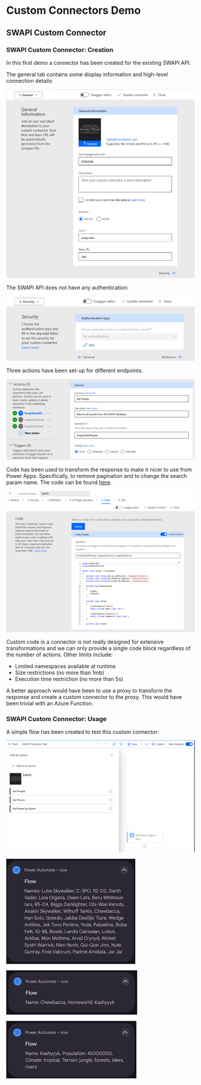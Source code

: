 # Custom Connectors Demo

## SWAPI Custom Connector

### SWAPI Custom Connector: Creation

In this first demo a connector has been created for the existing SWAPI API.

The general tab contains some display information and high-level connection
details:

![Create-General](./screens/swapi_create_general.png)

The SWAPI API does not have any authentication:

![Create-Security](./screens/swapi_create_security.png)

Three actions have been set-up for different endpoints.

![Create-Definition](./screens/swapi_create_definition_actions_list.png)

Code has been used to transform the response to make it nicer to use from Power
Apps. Specifically, to remove pagination and to change the search param name.
The code can be found [here](./SwapiConnector/SwapiCustomLogic.cs).

![Create-Code](./screens/swapi_create_custom_code.png)

Custom code in a connector is not really designed for extensive transformations
and we can only provide a single code block regardless of the number of actions.
Other limits include:

- Limited namespaces available at runtime
- Size restrictions (no more than 1mb)
- Execution time restriction (no more than 5s)

A better approach would have been to use a proxy to transform the response and
create a custom connector to the proxy. This would have been trivial with an
Azure Function.

### SWAPI Custom Connector: Usage

A simple flow has been created to test this custom connector:

![Access custom connector](./screens/swapi_usage_find_connector.png)

![Get people notification](./screens/swapi_usage_get_all_characters.png)

![Get person notification](./screens/swapi_usage_get_character.png)

![Get person notification](./screens/swapi_usage_get_planet.png)
